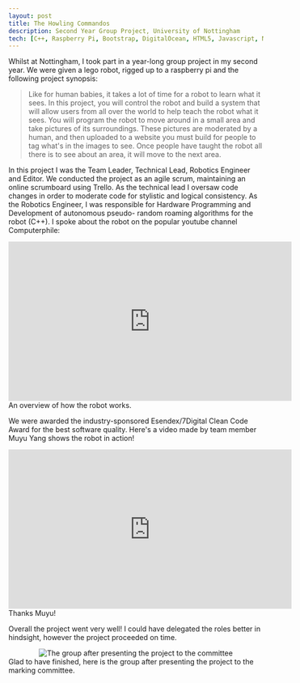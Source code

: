 ```yaml
---
layout: post
title: The Howling Commandos
description: Second Year Group Project, University of Nottingham
tech: [C++, Raspberry Pi, Bootstrap, DigitalOcean, HTML5, Javascript, Node.js, MySQL, PHP, JQuery]
---
```


Whilst at Nottingham, I took part in a year-long group project in my second year. We were given a lego robot, rigged up to a raspberry pi and the following project synopsis:

> Like for human babies, it takes a lot of time for a robot to learn what it sees. In this project, you will control the robot and build a system that will allow users from all over the world to help teach the robot what it sees. You will program the robot to move around in a small area and take pictures of its surroundings. These pictures are moderated by a human, and then uploaded to a website you must build for people to tag what's in the images to see. Once people have taught the robot all there is to see about an area, it will move to the next area.

In this project I was the Team Leader, Technical Lead, Robotics Engineer and Editor. We conducted the project as an agile scrum, maintaining an online scrumboard using Trello. As the technical lead I oversaw code changes in order to moderate code for stylistic and logical consistency. As the Robotics Engineer, I was responsible for Hardware Programming and Development of autonomous pseudo- random roaming algorithms for the robot (C++). I spoke about the robot on the popular youtube channel Computerphile:

<div class="img_row">
	<center>
	<iframe width="560" height="315" src="https://www.youtube.com/embed/nZHOclcOB2k" frameborder="0" allowfullscreen></iframe></center>
</div>
<div class="col three caption">
	An overview of how the robot works.
</div>

We were awarded the industry-sponsored Esendex/7Digital Clean Code Award for the best software quality. Here's a video made by team member Muyu Yang shows the robot in action!

<div class="img_row">
	<center>
	<iframe width="560" height="315" src="https://www.youtube.com/embed/ylhwiXLGLRE" frameborder="0" allowfullscreen></iframe></center>
</div>
<div class="col three caption">
	Thanks Muyu!
</div>

Overall the project went very well! I could have delegated the roles better in hindsight, however the project proceeded on time.

<div class="img_col">
	<center>
	<img class="two" src="{{ site.baseurl }}/img/grpgroup.jpg" alt="The group after presenting the project to the committee" title="The group after presenting the project to the committee"/>
	</center>
</div>
<div class="col three caption">
	Glad to have finished, here is the group after presenting the project to the marking committee.
</div>





